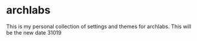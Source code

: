 # archlabs
This is my personal collection of settings and themes for archlabs. This will be the new date 31019
